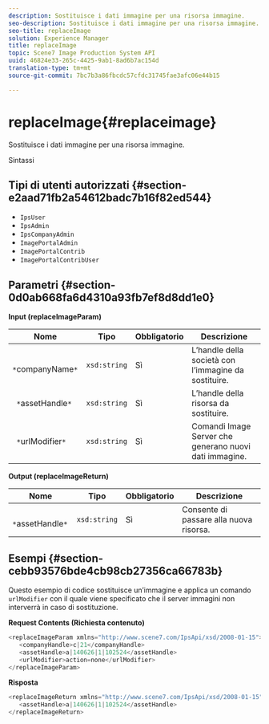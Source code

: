 ```yaml
---
description: Sostituisce i dati immagine per una risorsa immagine.
seo-description: Sostituisce i dati immagine per una risorsa immagine.
seo-title: replaceImage
solution: Experience Manager
title: replaceImage
topic: Scene7 Image Production System API
uuid: 46824e33-265c-4425-9ab1-8ad6b7ac154d
translation-type: tm+mt
source-git-commit: 7bc7b3a86fbcdc57cfdc31745fae3afc06e44b15

---
```



# replaceImage{#replaceimage}

Sostituisce i dati immagine per una risorsa immagine.

Sintassi

## Tipi di utenti autorizzati {#section-e2aad71fb2a54612badc7b16f82ed544}

* `IpsUser`
* `IpsAdmin`
* `IpsCompanyAdmin`
* `ImagePortalAdmin`
* `ImagePortalContrib`
* `ImagePortalContribUser`

## Parametri {#section-0d0ab668fa6d4310a93fb7ef8d8dd1e0}

**Input (replaceImageParam)**

| Nome | Tipo | Obbligatorio | Descrizione |
|---|---|---|---|
| ` *`companyName`*` | `xsd:string` | Sì | L’handle della società con l’immagine da sostituire. |
| ` *`assetHandle`*` | `xsd:string` | Sì | L’handle della risorsa da sostituire. |
| ` *`urlModifier`*` | `xsd:string` | Sì | Comandi Image Server che generano nuovi dati immagine. |

**Output (replaceImageReturn)**

| Nome | Tipo | Obbligatorio | Descrizione |
|---|---|---|---|
| ` *`assetHandle`*` | `xsd:string` | Sì | Consente di passare alla nuova risorsa. |

## Esempi {#section-cebb93576bde4cb98cb27356ca66783b}

Questo esempio di codice sostituisce un’immagine e applica un comando `urlModifier` con il quale viene specificato che il server immagini non interverrà in caso di sostituzione.

**Request Contents (Richiesta contenuto)**

```java
<replaceImageParam xmlns="http://www.scene7.com/IpsApi/xsd/2008-01-15">
   <companyHandle>c|21</companyHandle>
   <assetHandle>a|140626|1|102524</assetHandle>
   <urlModifier>action=none</urlModifier>
</replaceImageParam>
```

**Risposta**

```java
<replaceImageReturn xmlns="http://www.scene7.com/IpsApi/xsd/2008-01-15">
   <assetHandle>a|140626|1|102524</assetHandle>
</replaceImageReturn>
```


